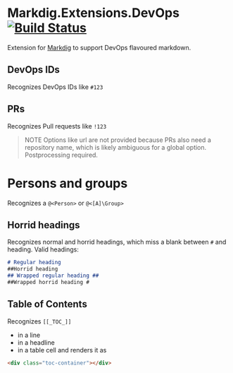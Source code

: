 # Markdig.Extensions.DevOps [![Build Status](https://github.com/WurstfriedIII/Markdig.Extensions.DevOps/workflows/ci/badge.svg?branch=master)](https://github.com/WurstfriedIII/Markdig.Extensions.DevOps/actions) 
Extension for [Markdig] to support DevOps flavoured markdown.

## DevOps IDs
Recognizes DevOps IDs like `#123`

## PRs
Recognizes Pull requests like `!123`

> NOTE
> Options like url are not provided because PRs also need a repository name, which is likely ambiguous for a global option. Postprocessing required.

# Persons and groups
Recognizes a `@<Person>` or `@<[A]\Group>`

## Horrid headings
Recognizes normal and horrid headings, which miss a blank between `#` and heading. Valid headings:

```markdown
# Regular heading
##Horrid heading
## Wrapped regular heading ##
##Wrapped horrid heading #
```

## Table of Contents
Recognizes `[[_TOC_]]`
- in a line
- in a headline
- in a table cell
and renders it as 

```html
<div class="toc-container"></div>
```

<!-- Links -->
[Markdig]: https://github.com/lunet-io/markdig
